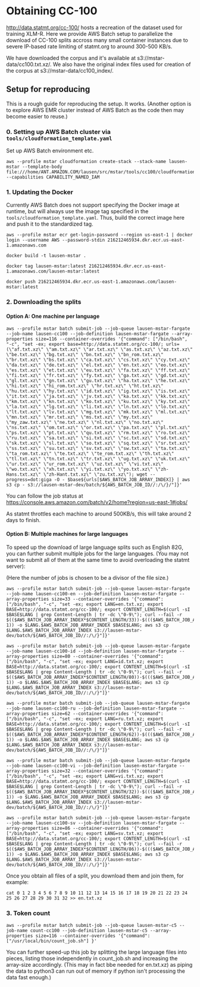 # Obtaining CC-100

http://data.statmt.org/cc-100/ hosts a recreation of the dataset used for
training XLM-R. Here we provide AWS Batch setup to parallelize the download of
CC-100 splits accross many small container instances due to severe IP-based rate
limiting of statmt.org to around 300-500 KB/s.

We have downloaded the corpus and it's available at
s3://mstar-data/cc100.txt.xz/. We also have the original index files used for
creation of the corpus at s3://mstar-data/cc100_index/.


## Setup for reproducing

This is a rough guide for reproducing the setup. It works. (Another option is to
explore AWS EMR cluster instead of AWS Batch as the code then may become easier
to reuse.)

### 0. Setting up AWS Batch cluster via `tools/cloudformation_template.yaml`

Set up AWS Batch environment etc.

```
aws --profile mstar cloudformation create-stack --stack-name lausen-mstar --template-body file:///home/ANT.AMAZON.COM/lausen/src/mstar/tools/cc100/cloudformation_template.yaml --capabilities CAPABILITY_NAMED_IAM
```

### 1. Updating the Docker

Currently AWS Batch does not support specifying the Docker image at runtime, but
will always use the image tag specified in the
`tools/cloudformation_template.yaml`. Thus, build the correct image here and
push it to the standardized tag.

```
aws --profile mstar ecr get-login-password --region us-east-1 | docker login --username AWS --password-stdin 216212465934.dkr.ecr.us-east-1.amazonaws.com

docker build -t lausen-mstar .

docker tag lausen-mstar:latest 216212465934.dkr.ecr.us-east-1.amazonaws.com/lausen-mstar:latest

docker push 216212465934.dkr.ecr.us-east-1.amazonaws.com/lausen-mstar:latest
```


### 2. Downloading the splits

#### Option A: One machine per language

```
aws --profile mstar batch submit-job --job-queue lausen-mstar-fargate --job-name lausen-cc100 --job-definition lausen-mstar-fargate --array-properties size=116 --container-overrides '{"command": ["/bin/bash", "-c", "set -ex; export base=http://data.statmt.org/cc-100/; urls=(\"af.txt.xz\" \"am.txt.xz\" \"ar.txt.xz\" \"as.txt.xz\" \"az.txt.xz\" \"be.txt.xz\" \"bg.txt.xz\" \"bn.txt.xz\" \"bn_rom.txt.xz\" \"br.txt.xz\" \"bs.txt.xz\" \"ca.txt.xz\" \"cs.txt.xz\" \"cy.txt.xz\" \"da.txt.xz\" \"de.txt.xz\" \"el.txt.xz\" \"en.txt.xz\" \"eo.txt.xz\" \"es.txt.xz\" \"et.txt.xz\" \"eu.txt.xz\" \"fa.txt.xz\" \"ff.txt.xz\" \"fi.txt.xz\" \"fr.txt.xz\" \"fy.txt.xz\" \"ga.txt.xz\" \"gd.txt.xz\" \"gl.txt.xz\" \"gn.txt.xz\" \"gu.txt.xz\" \"ha.txt.xz\" \"he.txt.xz\" \"hi.txt.xz\" \"hi_rom.txt.xz\" \"hr.txt.xz\" \"ht.txt.xz\" \"hu.txt.xz\" \"hy.txt.xz\" \"id.txt.xz\" \"ig.txt.xz\" \"is.txt.xz\" \"it.txt.xz\" \"ja.txt.xz\" \"jv.txt.xz\" \"ka.txt.xz\" \"kk.txt.xz\" \"km.txt.xz\" \"kn.txt.xz\" \"ko.txt.xz\" \"ku.txt.xz\" \"ky.txt.xz\" \"la.txt.xz\" \"lg.txt.xz\" \"li.txt.xz\" \"ln.txt.xz\" \"lo.txt.xz\" \"lt.txt.xz\" \"lv.txt.xz\" \"mg.txt.xz\" \"mk.txt.xz\" \"ml.txt.xz\" \"mn.txt.xz\" \"mr.txt.xz\" \"ms.txt.xz\" \"my.txt.xz\" \"my_zaw.txt.xz\" \"ne.txt.xz\" \"nl.txt.xz\" \"no.txt.xz\" \"ns.txt.xz\" \"om.txt.xz\" \"or.txt.xz\" \"pa.txt.xz\" \"pl.txt.xz\" \"ps.txt.xz\" \"pt.txt.xz\" \"qu.txt.xz\" \"rm.txt.xz\" \"ro.txt.xz\" \"ru.txt.xz\" \"sa.txt.xz\" \"si.txt.xz\" \"sc.txt.xz\" \"sd.txt.xz\" \"sk.txt.xz\" \"sl.txt.xz\" \"so.txt.xz\" \"sq.txt.xz\" \"sr.txt.xz\" \"ss.txt.xz\" \"su.txt.xz\" \"sv.txt.xz\" \"sw.txt.xz\" \"ta.txt.xz\" \"ta_rom.txt.xz\" \"te.txt.xz\" \"te_rom.txt.xz\" \"th.txt.xz\" \"tl.txt.xz\" \"tn.txt.xz\" \"tr.txt.xz\" \"ug.txt.xz\" \"uk.txt.xz\" \"ur.txt.xz\" \"ur_rom.txt.xz\" \"uz.txt.xz\" \"vi.txt.xz\" \"wo.txt.xz\" \"xh.txt.xz\" \"yi.txt.xz\" \"yo.txt.xz\" \"zh-Hans.txt.xz\" \"zh-Hant.txt.xz\" \"zu.txt.xz\"); wget --progress=dot:giga -O - $base${urls[$AWS_BATCH_JOB_ARRAY_INDEX]} | aws s3 cp - s3://lausen-mstar-dev/batch/${AWS_BATCH_JOB_ID//:/\/}/"]}'
```

You can follow the job status at https://console.aws.amazon.com/batch/v2/home?region=us-east-1#jobs/

As statmt throttles each machine to around 500KB/s, this will take around 2 days
to finish.


#### Option B: Multiple machines for large languages

To speed up the download of large language splits such as English 82G, you can
further submit multiple jobs for the large languages. (You may not want to
submit all of them at the same time to avoid overloading the statmt server):

(Here the number of jobs is chosen to be a divisor of the file size.)


```
aws --profile mstar batch submit-job --job-queue lausen-mstar-fargate --job-name lausen-cc100-en --job-definition lausen-mstar-fargate --array-properties size=33 --container-overrides '{"command": ["/bin/bash", "-c", "set -ex; export LANG=en.txt.xz; export BASE=http://data.statmt.org/cc-100/; export CONTENT_LENGTH=$(curl -sI $BASE$LANG | grep Content-Length | tr -dc \"0-9\"); curl --fail -r $(($AWS_BATCH_JOB_ARRAY_INDEX*$CONTENT_LENGTH/33))-$((($AWS_BATCH_JOB_ARRAY_INDEX+1)*$CONTENT_LENGTH/33-1)) -o $LANG.$AWS_BATCH_JOB_ARRAY_INDEX $BASE$LANG; aws s3 cp $LANG.$AWS_BATCH_JOB_ARRAY_INDEX s3://lausen-mstar-dev/batch/${AWS_BATCH_JOB_ID//:/\/}"]}'

aws --profile mstar batch submit-job --job-queue lausen-mstar-fargate --job-name lausen-cc100-id --job-definition lausen-mstar-fargate --array-properties size=80 --container-overrides '{"command": ["/bin/bash", "-c", "set -ex; export LANG=id.txt.xz; export BASE=http://data.statmt.org/cc-100/; export CONTENT_LENGTH=$(curl -sI $BASE$LANG | grep Content-Length | tr -dc \"0-9\"); curl --fail -r $(($AWS_BATCH_JOB_ARRAY_INDEX*$CONTENT_LENGTH/80))-$((($AWS_BATCH_JOB_ARRAY_INDEX+1)*$CONTENT_LENGTH/80-1)) -o $LANG.$AWS_BATCH_JOB_ARRAY_INDEX $BASE$LANG; aws s3 cp $LANG.$AWS_BATCH_JOB_ARRAY_INDEX s3://lausen-mstar-dev/batch/${AWS_BATCH_JOB_ID//:/\/}"]}'

aws --profile mstar batch submit-job --job-queue lausen-mstar-fargate --job-name lausen-cc100-ru --job-definition lausen-mstar-fargate --array-properties size=62 --container-overrides '{"command": ["/bin/bash", "-c", "set -ex; export LANG=ru.txt.xz; export BASE=http://data.statmt.org/cc-100/; export CONTENT_LENGTH=$(curl -sI $BASE$LANG | grep Content-Length | tr -dc \"0-9\"); curl --fail -r $(($AWS_BATCH_JOB_ARRAY_INDEX*$CONTENT_LENGTH/62))-$((($AWS_BATCH_JOB_ARRAY_INDEX+1)*$CONTENT_LENGTH/62-1)) -o $LANG.$AWS_BATCH_JOB_ARRAY_INDEX $BASE$LANG; aws s3 cp $LANG.$AWS_BATCH_JOB_ARRAY_INDEX s3://lausen-mstar-dev/batch/${AWS_BATCH_JOB_ID//:/\/}"]}'

aws --profile mstar batch submit-job --job-queue lausen-mstar-fargate --job-name lausen-cc100-vi --job-definition lausen-mstar-fargate --array-properties size=32 --container-overrides '{"command": ["/bin/bash", "-c", "set -ex; export LANG=vi.txt.xz; export BASE=http://data.statmt.org/cc-100/; export CONTENT_LENGTH=$(curl -sI $BASE$LANG | grep Content-Length | tr -dc \"0-9\"); curl --fail -r $(($AWS_BATCH_JOB_ARRAY_INDEX*$CONTENT_LENGTH/32))-$((($AWS_BATCH_JOB_ARRAY_INDEX+1)*$CONTENT_LENGTH/32-1)) -o $LANG.$AWS_BATCH_JOB_ARRAY_INDEX $BASE$LANG; aws s3 cp $LANG.$AWS_BATCH_JOB_ARRAY_INDEX s3://lausen-mstar-dev/batch/${AWS_BATCH_JOB_ID//:/\/}"]}'

aws --profile mstar batch submit-job --job-queue lausen-mstar-fargate --job-name lausen-cc100-sv --job-definition lausen-mstar-fargate --array-properties size=86 --container-overrides '{"command": ["/bin/bash", "-c", "set -ex; export LANG=sv.txt.xz; export BASE=http://data.statmt.org/cc-100/; export CONTENT_LENGTH=$(curl -sI $BASE$LANG | grep Content-Length | tr -dc \"0-9\"); curl --fail -r $(($AWS_BATCH_JOB_ARRAY_INDEX*$CONTENT_LENGTH/86))-$((($AWS_BATCH_JOB_ARRAY_INDEX+1)*$CONTENT_LENGTH/86-1)) -o $LANG.$AWS_BATCH_JOB_ARRAY_INDEX $BASE$LANG; aws s3 cp $LANG.$AWS_BATCH_JOB_ARRAY_INDEX s3://lausen-mstar-dev/batch/${AWS_BATCH_JOB_ID//:/\/}"]}'

```


Once you obtain all files of a split, you download them and join them, for example:

```
cat 0 1 2 3 4 5 6 7 8 9 10 11 12 13 14 15 16 17 18 19 20 21 22 23 24 25 26 27 28 29 30 31 32 >> en.txt.xz
```

### 3. Token count

```
aws --profile mstar batch submit-job --job-queue lausen-mstar-c5 --job-name count-cc100 --job-definition lausen-mstar-c5 --array-properties size=116 --container-overrides '{"command": ["/usr/local/bin/count_job.sh"] }'
```

You can further speed-up this job by splitting the large language files into
pieces, listing those independently in count_job.sh and increasing the
array-size accordingly. (This may in fact bbe needed for en.txt.xz) as piping
the data to python3 can run out of memory if python isn't processing the data
fast enough.)
